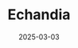---  
layout: startup_page  
title: "Echandia"  
id: "echandia.se"  
permalink: "/echandiaechandia.se03032025/"  
website: "https://echandia.se/"  
funding_round: ""  
funding_amount: "SEK220M"  
investors: "Alantra's energy transition fund Klima, Industrifonden, SEB Greentech VC, EEI"  
about: "Echandia develops cutting-edge battery systems for maritime transportation, shipping, and heavy-duty applications. Their systems enable hybridization, full-electric propulsion, and improved energy efficiency. They partner with leading shipyards and system integrators globally to accelerate the maritime industry's transition to sustainable operations."  
markets: "Maritime, Energy Storage, Transportation"  
hq: "Stockholm, Sweden"  
founded_year: "2018"  
linkedin: "https://se.linkedin.com/company/echandiamarine"  
twitter: ""  
instagram: ""  
facebook: ""  
crunchbase: "https://www.crunchbase.com/organization/echandia-marine"  
pitchbook: "https://pitchbook.com/profiles/company/290534-41"  

date_display: "03-Mar-2025"  
date: "2025-03-03"

# SEO Optimization  
meta_title: "Echandia -  Funding (SEK220M)"  
meta_description: "Echandia, Echandia develops cutting-edge battery systems for maritime transportation, shipping, and heavy-duty applications. Their systems enable hybridization,..."  
meta_keywords: "Echandia, Maritime, Energy Storage, Transportation,  funding"  
canonical_url: "https://startup.projectstartups.com/echandiaechandia.se03032025/"  
---
